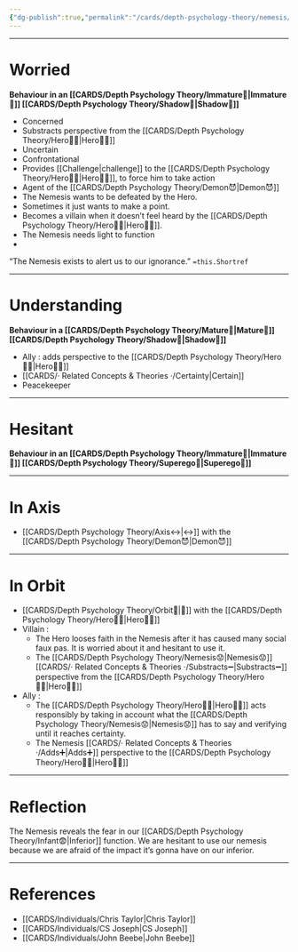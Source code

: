 ```yaml
---
{"dg-publish":true,"permalink":"/cards/depth-psychology-theory/nemesis/","noteIcon":"1","created":"2022-12-27T22:26:23.610+01:00","updated":"2023-06-28T12:27:03.663+02:00"}
---
```


---
# Worried 
**Behaviour in an [[CARDS/Depth Psychology Theory/Immature🐇\|Immature🐇]] [[CARDS/Depth Psychology Theory/Shadow👥\|Shadow👥]]** 
- Concerned
- Substracts perspective from the [[CARDS/Depth Psychology Theory/Hero🦸‍♂️\|Hero🦸‍♂️]] 
- Uncertain
- Confrontational
- Provides [[Challenge\|challenge]] to the [[CARDS/Depth Psychology Theory/Hero🦸‍♂️\|Hero🦸‍♂️]], to force him to take action  
- Agent of the [[CARDS/Depth Psychology Theory/Demon😈\|Demon😈]] 
- The Nemesis wants to be defeated by the Hero. 
- Sometimes it just wants to make a point. 
- Becomes a villain when it doesn’t feel heard by the [[CARDS/Depth Psychology Theory/Hero🦸‍♂️\|Hero🦸‍♂️]]. 
- The Nemesis needs light to function
- 
<div class="transclusion internal-embed is-loaded"><div class="markdown-embed">



“The Nemesis exists to alert us to our ignorance.” `=this.Shortref` 

</div></div>


---
# Understanding
**Behaviour in a [[CARDS/Depth Psychology Theory/Mature🐢\|Mature🐢]] [[CARDS/Depth Psychology Theory/Shadow👥\|Shadow👥]]** 
- Ally : adds perspective to the [[CARDS/Depth Psychology Theory/Hero🦸‍♂️\|Hero🦸‍♂️]] 
- [[CARDS/· Related Concepts & Theories ·/Certainty\|Certain]] 
- Peacekeeper

---
# Hesitant 
**Behaviour in an [[CARDS/Depth Psychology Theory/Immature🐇\|Immature🐇]] [[CARDS/Depth Psychology Theory/Superego👹\|Superego👹]]** 

---
# In Axis 
- [[CARDS/Depth Psychology Theory/Axis↔️\|↔️]] with the [[CARDS/Depth Psychology Theory/Demon😈\|Demon😈]] 
---
# In Orbit 
- [[CARDS/Depth Psychology Theory/Orbit🔄\|💫]] with the [[CARDS/Depth Psychology Theory/Hero🦸‍♂️\|Hero🦸‍♂️]] 
- Villain : 
	- The Hero looses faith in the Nemesis after it has caused many social faux pas. It is worried about it and hesitant to use it.  
	- The [[CARDS/Depth Psychology Theory/Nemesis😟\|Nemesis😟]] [[CARDS/· Related Concepts & Theories ·/Substracts➖\|Substracts➖]] perspective from the [[CARDS/Depth Psychology Theory/Hero🦸‍♂️\|Hero🦸‍♂️]] 
- Ally : 
	- The [[CARDS/Depth Psychology Theory/Hero🦸‍♂️\|Hero🦸‍♂️]] acts responsibly by taking in account what the [[CARDS/Depth Psychology Theory/Nemesis😟\|Nemesis😟]] has to say and verifying until it reaches certainty. 
	- The Nemesis [[CARDS/· Related Concepts & Theories ·/Adds➕\|Adds➕]] perspective to the [[CARDS/Depth Psychology Theory/Hero🦸‍♂️\|Hero🦸‍♂️]]
--- 
# Reflection 
The Nemesis reveals the fear in our [[CARDS/Depth Psychology Theory/Infant😨\|Inferior]] function. 
We are hesitant to use our nemesis because we are afraid of the impact it’s gonna have on our inferior. 

---
# References 
- [[CARDS/Individuals/Chris Taylor\|Chris Taylor]]
- [[CARDS/Individuals/CS Joseph\|CS Joseph]] 
- [[CARDS/Individuals/John Beebe\|John Beebe]] 
